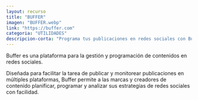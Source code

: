 ```yaml
---
layout: recurso
title: "BUFFER"
imagen: "BUFFER.webp"
link: "https://buffer.com"
categoria: "UTILIDADES"
descripcion-corta: "Programa tus publicaciones en redes sociales con Buffer."
---
```


Buffer es una plataforma para la gestión y programación de contenidos en redes sociales. 

Diseñada para facilitar la tarea de publicar y monitorear publicaciones en múltiples plataformas, Buffer permite a las marcas y creadores de contenido planificar, programar y analizar sus estrategias de redes sociales con facilidad. 